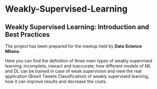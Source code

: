 # Weakly-Supervised-Learning

## Weakly Supervised Learning: Introduction and Best Practices

The project has been prepared for the meetup held by <b>Data Science Milano</b>. 

Here you can find the definition of three main types of weakly supervised learning: incomplete, inexact and inaccurate; how different models of ML and DL can be trained in case of weak supervision and view the real application (Brexit Tweets Classification) of weakly supervised learning, how it can improve results and decrease the costs.
